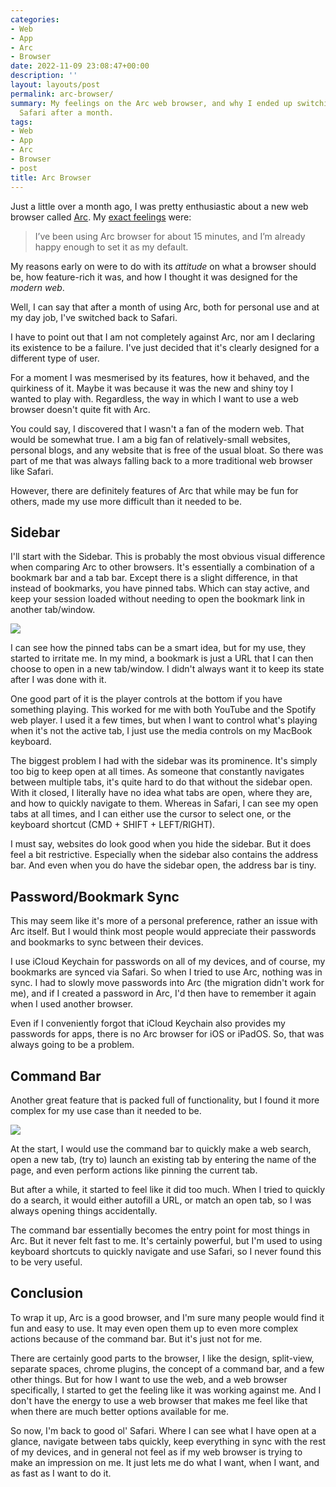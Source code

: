 ```yaml
---
categories:
- Web
- App
- Arc
- Browser
date: 2022-11-09 23:08:47+00:00
description: ''
layout: layouts/post
permalink: arc-browser/
summary: My feelings on the Arc web browser, and why I ended up switching back to
  Safari after a month.
tags:
- Web
- App
- Arc
- Browser
- post
title: Arc Browser
---
```


Just a little over a month ago, I was pretty enthusiastic about a new web browser called [Arc](https://arc.net). My [exact feelings](https://twitter.com/chrishannah/status/1577695445672943620?s=61&t=VTyeoscOuFn5uBJiem6P8Q) were:

> I’ve been using Arc browser for about 15 minutes, and I’m already happy enough to set it as my default.

My reasons early on were to do with its _attitude_ on what a browser should be, how feature-rich it was, and how I thought it was designed for the _modern web_.

Well, I can say that after a month of using Arc, both for personal use and at my day job, I've switched back to Safari.

I have to point out that I am not completely against Arc, nor am I declaring its existence to be a failure. I've just decided that it's clearly designed for a different type of user.

For a moment I was mesmerised by its features, how it behaved, and the quirkiness of it. Maybe it was because it was the new and shiny toy I wanted to play with. Regardless, the way in which I want to use a web browser doesn't quite fit with Arc.

You could say, I discovered that I wasn't a fan of the modern web. That would be somewhat true. I am a big fan of relatively-small websites, personal blogs, and any website that is free of the usual bloat. So there was part of me that was always falling back to a more traditional web browser like Safari.

However, there are definitely features of Arc that while may be fun for others, made my use more difficult than it needed to be.

## Sidebar

I'll start with the Sidebar. This is probably the most obvious visual difference when comparing Arc to other browsers. It's essentially a combination of a bookmark bar and a tab bar. Except there is a slight difference, in that instead of bookmarks, you have pinned tabs. Which can stay active, and keep your session loaded without needing to open the bookmark link in another tab/window.

<img src="https://cdn.chrishannah.me/images/2022/11/Screenshot-2022-11-09-at-23.03.07-3.png">

I can see how the pinned tabs can be a smart idea, but for my use, they started to irritate me. In my mind, a bookmark is just a URL that I can then choose to open in a new tab/window. I didn't always want it to keep its state after I was done with it.

One good part of it is the player controls at the bottom if you have something playing. This worked for me with both YouTube and the Spotify web player. I used it a few times, but when I want to control what's playing when it's not the active tab, I just use the media controls on my MacBook keyboard.

The biggest problem I had with the sidebar was its prominence. It's simply too big to keep open at all times. As someone that constantly navigates between multiple tabs, it's quite hard to do that without the sidebar open. With it closed, I literally have no idea what tabs are open, where they are, and how to quickly navigate to them. Whereas in Safari, I can see my open tabs at all times, and I can either use the cursor to select one, or the keyboard shortcut (CMD + SHIFT + LEFT/RIGHT).

I must say, websites do look good when you hide the sidebar. But it does feel a bit restrictive. Especially when the sidebar also contains the address bar. And even when you do have the sidebar open, the address bar is tiny.

## Password/Bookmark Sync

This may seem like it's more of a personal preference, rather an issue with Arc itself. But I would think most people would appreciate their passwords and bookmarks to sync between their devices.

I use iCloud Keychain for passwords on all of my devices, and of course, my bookmarks are synced via Safari. So when I tried to use Arc, nothing was in sync. I had to slowly move passwords into Arc (the migration didn't work for me), and if I created a password in Arc, I'd then have to remember it again when I used another browser.

Even if I conveniently forgot that iCloud Keychain also provides my passwords for apps, there is no Arc browser for iOS or iPadOS. So, that was always going to be a problem.

## Command Bar

Another great feature that is packed full of functionality, but I found it more complex for my use case than it needed to be.

<img src="https://cdn.chrishannah.me/images/2022/11/Screenshot-2022-11-09-at-23.06.45.png">

At the start, I would use the command bar to quickly make a web search, open a new tab, (try to) launch an existing tab by entering the name of the page, and even perform actions like pinning the current tab.

But after a while, it started to feel like it did too much. When I tried to quickly do a search, it would either autofill a URL, or match an open tab, so I was always opening things accidentally.

The command bar essentially becomes the entry point for most things in Arc. But it never felt fast to me. It's certainly powerful, but I'm used to using keyboard shortcuts to quickly navigate and use Safari, so I never found this to be very useful.

## Conclusion

To wrap it up, Arc is a good browser, and I'm sure many people would find it fun and easy to use. It may even open them up to even more complex actions because of the command bar. But it's just not for me.

There are certainly good parts to the browser, I like the design, split-view, separate spaces, chrome plugins, the concept of a command bar, and a few other things. But for how I want to use the web, and a web browser specifically, I started to get the feeling like it was working against me. And I don't have the energy to use a web browser that makes me feel like that when there are much better options available for me.

So now, I'm back to good ol' Safari. Where I can see what I have open at a glance, navigate between tabs quickly, keep everything in sync with the rest of my devices, and in general not feel as if my web browser is trying to make an impression on me. It just lets me do what I want, when I want, and as fast as I want to do it.
